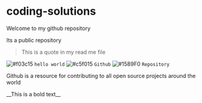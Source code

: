 # coding-solutions
<html>

    
  <body> Welcome to my github repository </body>
 
  Its a public repository <br> 
  > This is a quote in my read me file

![#f03c15](https://placehold.co/15x15/f03c15/f03c15.png) `hello world` 
![#c5f015](https://placehold.co/15x15/c5f015/c5f015.png) `Github` 
![#1589F0](https://placehold.co/15x15/1589F0/1589F0.png) `Repository` 
</html>
<p> Github is a resource for contributing to all open source projects around the world </p>
__This is a bold text__

